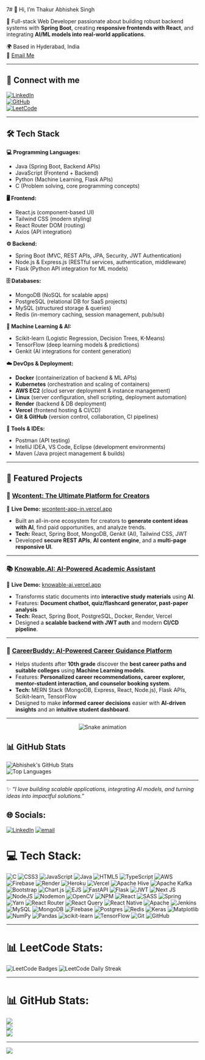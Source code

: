 7# 👋 Hi, I’m Thakur Abhishek Singh  

🚀 Full-stack Web Developer passionate about building robust backend systems with **Spring Boot**, creating **responsive frontends with React**, and integrating **AI/ML models into real-world applications**.  

🌍 Based in Hyderabad, India  
📧 [Email Me](mailto:thakur.abhisheksinght97@gmail.com)  

---

## 🔗 Connect with me  
[![LinkedIn](https://img.shields.io/badge/LinkedIn-0077B5?style=for-the-badge&logo=linkedin&logoColor=white)](https://www.linkedin.com/in/thakurabhisheksingh31305/)  
[![GitHub](https://img.shields.io/badge/GitHub-100000?style=for-the-badge&logo=github&logoColor=white)](https://github.com/thakurabhishekgit)  
[![LeetCode](https://img.shields.io/badge/LeetCode-FFA116?style=for-the-badge&logo=leetcode&logoColor=white)](https://leetcode.com/u/thakkurAbhishekSingh/)  

---

## 🛠️ Tech Stack  

**💻 Programming Languages:**  
- Java (Spring Boot, Backend APIs)  
- JavaScript (Frontend + Backend)  
- Python (Machine Learning, Flask APIs)  
- C (Problem solving, core programming concepts)  

**🖥️ Frontend:**  
- React.js (component-based UI)  
- Tailwind CSS (modern styling)  
- React Router DOM (routing)  
- Axios (API integration)  

**⚙️ Backend:**  
- Spring Boot (MVC, REST APIs, JPA, Security, JWT Authentication)  
- Node.js & Express.js (RESTful services, authentication, middleware)  
- Flask (Python API integration for ML models)  

**🗄️ Databases:**  
- MongoDB (NoSQL for scalable apps)  
- PostgreSQL (relational DB for SaaS projects)  
- MySQL (structured storage & queries)
- Redis (in-memory caching, session management, pub/sub) 

**🤖 Machine Learning & AI:**  
- Scikit-learn (Logistic Regression, Decision Trees, K-Means)  
- TensorFlow (deep learning models & predictions)  
- Genkit (AI integrations for content generation)  

**☁️ DevOps & Deployment:**  
- **Docker** (containerization of backend & ML APIs)  
- **Kubernetes** (orchestration and scaling of containers)  
- **AWS EC2** (cloud server deployment & instance management)  
- **Linux** (server configuration, shell scripting, deployment automation)  
- **Render** (backend & DB deployment)  
- **Vercel** (frontend hosting & CI/CD)  
- **Git & GitHub** (version control, collaboration, CI pipelines)  

**🔧 Tools & IDEs:**  
- Postman (API testing)  
- IntelliJ IDEA, VS Code, Eclipse (development environments)  
- Maven (Java project management & builds)  


---

## 📌 Featured Projects  

### 🎥 [Wcontent: The Ultimate Platform for Creators](https://github.com/thakurabhishekgit/Wcontent)  
🔹 **Live Demo:** [wcontent-app-in.vercel.app](https://wcontent-app-in.vercel.app/)  
- Built an all-in-one ecosystem for creators to **generate content ideas with AI**, find paid opportunities, and analyze trends.  
- **Tech:** React, Spring Boot, MongoDB, Genkit (AI), Tailwind CSS, JWT  
- Developed **secure REST APIs**, **AI content engine**, and a **multi-page responsive UI**.  

---

### 📚 [Knowable.AI: AI-Powered Academic Assistant](https://github.com/thakurabhishekgit/Knowable-Frontend)  
🔹 **Live Demo:** [knowable-ai.vercel.app](https://knowable-ai.vercel.app/)  
- Transforms static documents into **interactive study materials** using **AI**.  
- Features: **Document chatbot, quiz/flashcard generator, past-paper analysis**
- **Tech:** React, Spring Boot, PostgreSQL, Docker, Render, Vercel  
- Designed a **scalable backend with JWT auth** and modern **CI/CD pipeline**.

---

### 🎯 [CareerBuddy: AI-Powered Career Guidance Platform](https://github.com/thakurabhishekgit/CareerBuddy)  
- Helps students after **10th grade** discover the **best career paths and suitable colleges** using **Machine Learning models**.  
- Features: **Personalized career recommendations, career explorer, mentor-student interaction, and counselor booking system**.  
- **Tech:** MERN Stack (MongoDB, Express, React, Node.js), Flask APIs, Scikit-learn, TensorFlow  
- Designed to make **informed career decisions** easier with **AI-driven insights** and an **intuitive student dashboard**.  


---
<div align="center">
  <img src="https://profile-readme-generator.com/assets/snake.svg" alt="Snake animation" />
</div>

## 📊 GitHub Stats  

![Abhishek's GitHub Stats](https://github-readme-stats.vercel.app/api?username=thakurabhishekgit&show_icons=true&theme=radical)  
![Top Languages](https://github-readme-stats.vercel.app/api/top-langs/?username=thakurabhishekgit&layout=compact&theme=radical)  

---

✨ _“I love building scalable applications, integrating AI models, and turning ideas into impactful solutions.”_  



## 🌐 Socials:
[![LinkedIn](https://img.shields.io/badge/LinkedIn-%230077B5.svg?logo=linkedin&logoColor=white)](https://linkedin.com/in/thakurabhisheksingh31305) [![email](https://img.shields.io/badge/Email-D14836?logo=gmail&logoColor=white)](mailto:thakur.abhisheksinght97@gmail.com) 

# 💻 Tech Stack:
![C](https://img.shields.io/badge/c-%2300599C.svg?style=for-the-badge&logo=c&logoColor=white) ![CSS3](https://img.shields.io/badge/css3-%231572B6.svg?style=for-the-badge&logo=css3&logoColor=white) ![JavaScript](https://img.shields.io/badge/javascript-%23323330.svg?style=for-the-badge&logo=javascript&logoColor=%23F7DF1E) ![Java](https://img.shields.io/badge/java-%23ED8B00.svg?style=for-the-badge&logo=openjdk&logoColor=white) ![HTML5](https://img.shields.io/badge/html5-%23E34F26.svg?style=for-the-badge&logo=html5&logoColor=white) ![TypeScript](https://img.shields.io/badge/typescript-%23007ACC.svg?style=for-the-badge&logo=typescript&logoColor=white) ![AWS](https://img.shields.io/badge/AWS-%23FF9900.svg?style=for-the-badge&logo=amazon-aws&logoColor=white) ![Firebase](https://img.shields.io/badge/firebase-%23039BE5.svg?style=for-the-badge&logo=firebase) ![Render](https://img.shields.io/badge/Render-%46E3B7.svg?style=for-the-badge&logo=render&logoColor=white) ![Heroku](https://img.shields.io/badge/heroku-%23430098.svg?style=for-the-badge&logo=heroku&logoColor=white) ![Vercel](https://img.shields.io/badge/vercel-%23000000.svg?style=for-the-badge&logo=vercel&logoColor=white) ![Apache Hive](https://img.shields.io/badge/Apache%20Hive-FDEE21?style=for-the-badge&logo=apachehive&logoColor=black) ![Apache Kafka](https://img.shields.io/badge/Apache%20Kafka-000?style=for-the-badge&logo=apachekafka) ![Bootstrap](https://img.shields.io/badge/bootstrap-%238511FA.svg?style=for-the-badge&logo=bootstrap&logoColor=white) ![Chart.js](https://img.shields.io/badge/chart.js-F5788D.svg?style=for-the-badge&logo=chart.js&logoColor=white) ![EJS](https://img.shields.io/badge/ejs-%23B4CA65.svg?style=for-the-badge&logo=ejs&logoColor=black) ![FastAPI](https://img.shields.io/badge/FastAPI-005571?style=for-the-badge&logo=fastapi) ![Flask](https://img.shields.io/badge/flask-%23000.svg?style=for-the-badge&logo=flask&logoColor=white) ![JWT](https://img.shields.io/badge/JWT-black?style=for-the-badge&logo=JSON%20web%20tokens) ![Next JS](https://img.shields.io/badge/Next-black?style=for-the-badge&logo=next.js&logoColor=white) ![NodeJS](https://img.shields.io/badge/node.js-6DA55F?style=for-the-badge&logo=node.js&logoColor=white) ![Nodemon](https://img.shields.io/badge/NODEMON-%23323330.svg?style=for-the-badge&logo=nodemon&logoColor=%BBDEAD) ![OpenCV](https://img.shields.io/badge/opencv-%23white.svg?style=for-the-badge&logo=opencv&logoColor=white) ![NPM](https://img.shields.io/badge/NPM-%23CB3837.svg?style=for-the-badge&logo=npm&logoColor=white) ![React](https://img.shields.io/badge/react-%2320232a.svg?style=for-the-badge&logo=react&logoColor=%2361DAFB) ![SASS](https://img.shields.io/badge/SASS-hotpink.svg?style=for-the-badge&logo=SASS&logoColor=white) ![Spring](https://img.shields.io/badge/spring-%236DB33F.svg?style=for-the-badge&logo=spring&logoColor=white) ![Yarn](https://img.shields.io/badge/yarn-%232C8EBB.svg?style=for-the-badge&logo=yarn&logoColor=white) ![React Router](https://img.shields.io/badge/React_Router-CA4245?style=for-the-badge&logo=react-router&logoColor=white) ![React Query](https://img.shields.io/badge/-React%20Query-FF4154?style=for-the-badge&logo=react%20query&logoColor=white) ![React Native](https://img.shields.io/badge/react_native-%2320232a.svg?style=for-the-badge&logo=react&logoColor=%2361DAFB) ![Apache](https://img.shields.io/badge/apache-%23D42029.svg?style=for-the-badge&logo=apache&logoColor=white) ![Jenkins](https://img.shields.io/badge/jenkins-%232C5263.svg?style=for-the-badge&logo=jenkins&logoColor=white) ![MySQL](https://img.shields.io/badge/mysql-4479A1.svg?style=for-the-badge&logo=mysql&logoColor=white) ![MongoDB](https://img.shields.io/badge/MongoDB-%234ea94b.svg?style=for-the-badge&logo=mongodb&logoColor=white) ![Firebase](https://img.shields.io/badge/firebase-a08021?style=for-the-badge&logo=firebase&logoColor=ffcd34) ![Postgres](https://img.shields.io/badge/postgres-%23316192.svg?style=for-the-badge&logo=postgresql&logoColor=white) ![Redis](https://img.shields.io/badge/redis-%23DD0031.svg?style=for-the-badge&logo=redis&logoColor=white) ![Keras](https://img.shields.io/badge/Keras-%23D00000.svg?style=for-the-badge&logo=Keras&logoColor=white) ![Matplotlib](https://img.shields.io/badge/Matplotlib-%23ffffff.svg?style=for-the-badge&logo=Matplotlib&logoColor=black) ![NumPy](https://img.shields.io/badge/numpy-%23013243.svg?style=for-the-badge&logo=numpy&logoColor=white) ![Pandas](https://img.shields.io/badge/pandas-%23150458.svg?style=for-the-badge&logo=pandas&logoColor=white) ![scikit-learn](https://img.shields.io/badge/scikit--learn-%23F7931E.svg?style=for-the-badge&logo=scikit-learn&logoColor=white) ![TensorFlow](https://img.shields.io/badge/TensorFlow-%23FF6F00.svg?style=for-the-badge&logo=TensorFlow&logoColor=white) ![Git](https://img.shields.io/badge/git-%23F05033.svg?style=for-the-badge&logo=git&logoColor=white) ![GitHub](https://img.shields.io/badge/github-%23121011.svg?style=for-the-badge&logo=github&logoColor=white)

---
# 📊 LeetCode Stats:
![LeetCode Badges](https://leetcode-badge-showcase.vercel.app/api?username=thakkurAbhishekSingh&animated=true)
![LeetCode Daily Streak](https://leetcard.jacoblin.cool/thakkurAbhishekSingh?ext=heatmap&theme=dark)


---

# 📊 GitHub Stats:
![](https://github-readme-stats.vercel.app/api?username=thakurabhishekgit&theme=dark&hide_border=true&include_all_commits=true&count_private=true)<br/>
![](https://nirzak-streak-stats.vercel.app/?user=thakurabhishekgit&theme=dark&hide_border=true)<br/>
![](https://github-readme-stats.vercel.app/api/top-langs/?username=thakurabhishekgit&theme=dark&hide_border=true&include_all_commits=true&count_private=true&layout=compact)

---
[![](https://visitcount.itsvg.in/api?id=thakurabhishekgit&icon=0&color=0)](https://visitcount.itsvg.in)

<!-- Proudly created with GPRM ( https://gprm.itsvg.in ) -->
